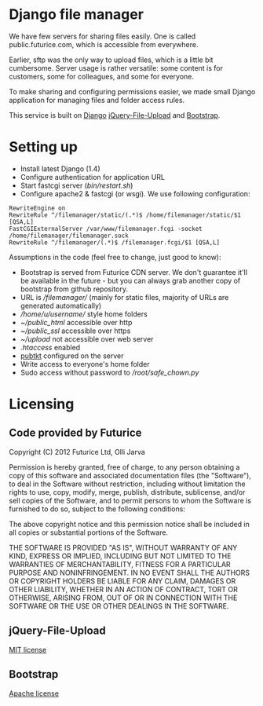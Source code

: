 Django file manager
===================

We have few servers for sharing files easily. One is called 
public.futurice.com, which is accessible from everywhere.

Earlier, sftp was the only way to upload files, which is a little bit 
cumbersome. Server usage is rather versatile: some content is for 
customers, some for colleagues, and some for everyone.

To make sharing and configuring permissions easier, we made small Django 
application for managing files and folder access rules.

This service is built on [Django](http://djangoproject.com) 
[jQuery-File-Upload](https://github.com/blueimp/jQuery-File-Upload) and 
[Bootstrap](http://twitter.github.com/bootstrap/).

Setting up
==========

* Install latest Django (1.4)
* Configure authentication for application URL
* Start fastcgi server (*bin/restart.sh*)
* Configure apache2 & fastcgi (or wsgi). We use following configuration:

```
RewriteEngine on
RewriteRule ^/filemanager/static/(.*)$ /home/filemanager/static/$1 [QSA,L]
FastCGIExternalServer /var/www/filemanager.fcgi -socket /home/filemanager/filemanager.sock
RewriteRule ^/filemanager/(.*)$ /filemanager.fcgi/$1 [QSA,L]
```


Assumptions in the code (feel free to change, just good to know):

* Bootstrap is served from Futurice CDN server. We don't guarantee it'll be available in the future - but you can always grab another copy of bootstrap from github repository.
* URL is */filemanager/* (mainly for static files, majority of URLs are generated automatically)
* */home/u/username/* style home folders
* *~/public_html* accessible over http
* *~/public_ssl* accessible over https
* *~/upload* not accessible over web server
* *.htaccess* enabled
* [pubtkt](https://neon1.net/mod_auth_pubtkt/install.html) configured on the server
* Write access to everyone's home folder
* Sudo access without password to */root/safe_chown.py*


Licensing
=========

Code provided by Futurice
-------------------------

Copyright (C) 2012 Futurice Ltd, Olli Jarva

Permission is hereby granted, free of charge, to any person obtaining a 
copy of this software and associated documentation files (the 
"Software"), to deal in the Software without restriction, including 
without limitation the rights to use, copy, modify, merge, publish, 
distribute, sublicense, and/or sell copies of the Software, and to 
permit persons to whom the Software is furnished to do so, subject to 
the following conditions:

The above copyright notice and this permission notice shall be included 
in all copies or substantial portions of the Software.

THE SOFTWARE IS PROVIDED "AS IS", WITHOUT WARRANTY OF ANY KIND, EXPRESS 
OR IMPLIED, INCLUDING BUT NOT LIMITED TO THE WARRANTIES OF 
MERCHANTABILITY, FITNESS FOR A PARTICULAR PURPOSE AND NONINFRINGEMENT. 
IN NO EVENT SHALL THE AUTHORS OR COPYRIGHT HOLDERS BE LIABLE FOR ANY 
CLAIM, DAMAGES OR OTHER LIABILITY, WHETHER IN AN ACTION OF CONTRACT, 
TORT OR OTHERWISE, ARISING FROM, OUT OF OR IN CONNECTION WITH THE 
SOFTWARE OR THE USE OR OTHER DEALINGS IN THE SOFTWARE.

jQuery-File-Upload
------------------

[MIT license](http://www.opensource.org/licenses/MIT)

Bootstrap
---------

[Apache license](https://github.com/twitter/bootstrap/blob/master/LICENSE)



